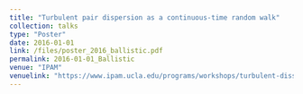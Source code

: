 ```yaml
---
title: "Turbulent pair dispersion as a continuous-time random walk"
collection: talks
type: "Poster"
date: 2016-01-01
link: /files/poster_2016_ballistic.pdf
permalink: 2016-01-01_Ballistic
venue: "IPAM"
venuelink: "https://www.ipam.ucla.edu/programs/workshops/turbulent-dissipation-mixing-and-predictability/"
---
```

